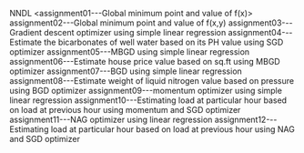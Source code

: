 NNDL
<assignment01---Global minimum point and value of f(x)>
assignment02---Global minimum point and value of f(x,y)
assignment03---Gradient descent optimizer using simple linear regression
assignment04---Estimate the bicarbonates of well water based on its PH value using SGD optimizer
assignment05---MBGD using simple linear regression
assignment06---Estimate house price value based on sq.ft using MBGD optimizer
assignment07---BGD using simple linear regression
assignment08---Estimate weight of liquid nitrogen value based on pressure using BGD optimizer
assignment09---momentum optimizer using simple linear regression
assignment10---Estimating load at particular hour based on load at previous hour using momentum and SGD optimizer
assignment11---NAG optimizer using linear regression 
assignment12---Estimating load at particular hour based on load at previous hour using NAG and SGD optimizer
